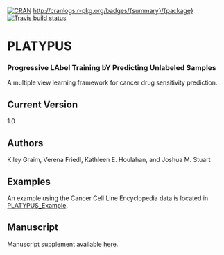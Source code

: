 <!-- badges: start -->
  [![CRAN]( http://www.r-pkg.org/badges/version-last-release/PLATYPUS)](https://cran.r-project.org/package=PLATYPUS)
 http://cranlogs.r-pkg.org/badges/{summary}/{package} 
  [![Travis build status](https://travis-ci.org/graim/PLATYPUS.svg?branch=master)](https://travis-ci.org/graim/PLATYPUS)
<!-- badges: end -->


# PLATYPUS
### Progressive LAbel Training bY Predicting Unlabeled Samples
A multiple view learning framework for cancer drug sensitivity prediction.

## Current Version 
1.0
	
## Authors
Kiley Graim, Verena Friedl, Kathleen E. Houlahan, and Joshua M. Stuart

## Examples
An example using the Cancer Cell Line Encyclopedia data is located in [PLATYPUS_Example](https://github.com/graim/PLATYPUS/tree/master/PLATYPUS_Example).

## Manuscript
Manuscript supplement available [here](https://sysbiowiki.soe.ucsc.edu/platypus).
